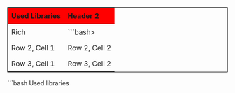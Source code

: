 <table style="border: 1px solid black; width: 100%; text-align: left;">
  <thead>
    <tr style="background-color:red;">
      <th style="border-bottom: 1px solid black; padding: 8px;">Used Libraries</th>
      <th style="border-bottom: 1px solid black; padding: 8px;">Header 2</th>
    </tr>
  </thead>
  <tbody>
    <tr>
      <td style="padding: 8px;">Rich</td>
      <td style="padding: 8px;">```bash></td>
    </tr>
    <tr>
      <td style="padding: 8px;">Row 2, Cell 1</td>
      <td style="padding: 8px;">Row 2, Cell 2</td>
    </tr>
    <tr>
      <td style="padding: 8px;">Row 3, Cell 1</td>
      <td style="padding: 8px;">Row 3, Cell 2</td>
    </tr>
  </tbody>
</table>
```bash
Used libraries
